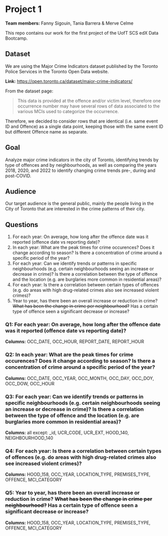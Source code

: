 # Project 1

**Team members:** Fanny Sigouin, Tania Barrera & Merve Celme

This repo contains our work for the first project of the UofT SCS edX Data Bootcamp.

## Dataset

We are using the Major Crime Indicators dataset published by the Toronto Police Services in the Toronto Open Data website.

**Link:** https://open.toronto.ca/dataset/major-crime-indicators/

From the dataset page: 

> This data is provided at the offence and/or victim level, therefore one occurrence number may have several rows of data associated to the various MCIs used to categorize the occurrence.

Therefore, we decided to consider rows that are identical (i.e. same event ID and Offence) as a single data point, keeping those with the same event ID but different Offence name as separate.

## Goal

Analyze major crime indicators in the city of Toronto, identifying trends by type of offences and by neighbourhoods, as well as comparing the years 2018, 2020, and 2022 to identify changing crime trends pre-, during and post-COVID.

## Audience

Our target audience is the general public, mainly the people living in the City of Toronto that are interested in the crime patterns of their city.

## Questions

1. For each year: On average, how long after the offence date was it reported (offence date vs reporting date)?
2. In each year: What are the peak times for crime occurences? Does it change according to season? Is there a concentration of crime around a specific period of the year?
3. For each year: Can we identify trends or patterns in specific neighbourhoods (e.g. certain neighbourhoods seeing an increase or decrease in crime)? Is there a correlation between the type of offence and the location (e.g. are burglaries more common in residential areas)?
4. For each year: Is there a correlation between certain types of offences (e.g. do areas with high drug-related crimes also see increased violent crimes)?
5. Year to year, has there been an overall increase or reduction in crime? ~~What has been the change in crime per neighbourhood?~~ Has a certain type of offence seen a significant decrease or increase?


### Q1: For each year: On average, how long after the offence date was it reported (offence date vs reporting date)?

**Columns:** OCC_DATE, OCC_HOUR, REPORT_DATE, REPORT_HOUR

### Q2: In each year: What are the peak times for crime occurences? Does it change according to season? Is there a concentration of crime around a specific period of the year? 

**Columns:** OCC_DATE, OCC_YEAR, OCC_MONTH, OCC_DAY, OCC_DOY, OCC_DOW, OCC_HOUR

### Q3: For each year: Can we identify trends or patterns in specific neighbourhoods (e.g. certain neighbourhoods seeing an increase or decrease in crime)? Is there a correlation between the type of offence and the location (e.g. are burglaries more common in residential areas)?

**Columns:** all except: _id, UCR_CODE, UCR_EXT, HOOD_140, NEIGHBOURHOOD_140

### Q4: For each year: Is there a correlation between certain types of offences (e.g. do areas with high drug-related crimes also see increased violent crimes)?

**Columns:** HOOD_158, OCC_YEAR, LOCATION_TYPE, PREMISES_TYPE, OFFENCE, MCI_CATEGORY

### Q5: Year to year, has there been an overall increase or reduction in crime? ~~What has been the change in crime per neighbourhood?~~ Has a certain type of offence seen a significant decrease or increase?

**Columns:** HOOD_158, OCC_YEAR, LOCATION_TYPE, PREMISES_TYPE, OFFENCE, MCI_CATEGORY
